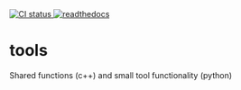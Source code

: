 <!--
SPDX-FileCopyrightText: 2022 Peter Urban, Ghent University

SPDX-License-Identifier: CC0-1.0
-->
<a href="https://github.com/themachinethatgoesping/tools/actions/workflows/ci.yml">
  <img src="https://github.com/themachinethatgoesping/tools/actions/workflows/ci.yml/badge.svg" alt='CI status'/>
</a>

<a href="https://themachinethatgoesping.readthedocs.io/projects/tools/">
  <img src="https://readthedocs.org/projects/themachinethatgoespingtools/badge/?version=latest&style" alt='readthedocs'/>
</a>

# tools
Shared functions (c++) and small tool functionality (python)

